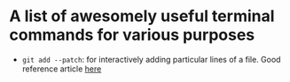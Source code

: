 # A list of awesomely useful terminal commands for various purposes

* `git add --patch`: for interactively adding particular lines of a file. Good reference article [here](https://www.codementor.io/maksimivanov/add-specific-lines-with-git-patch-eais7k69j)
